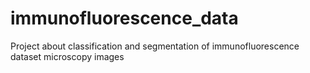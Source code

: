 # immunofluorescence_data
Project about classification and segmentation of immunofluorescence dataset microscopy images
